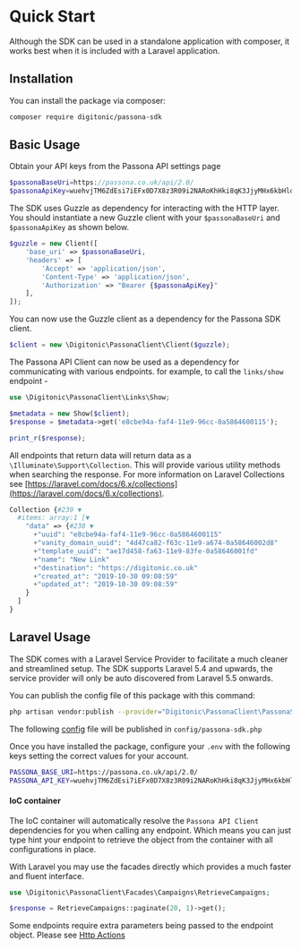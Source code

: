 # Quick Start

Although the SDK can be used in a standalone application with composer, it works best when it is included with a Laravel application.

## Installation

You can install the package via composer:

```bash
composer require digitonic/passona-sdk
```

## Basic Usage 

Obtain your API keys from the Passona API settings page
```php
$passonaBaseUri=https://passona.co.uk/api/2.0/
$passonaApiKey=wuehvjTM6ZdEsi7iEFx0D7X8z3R09i2NARoKhHki8qK3JjyMHx6kbHlddnB5
```

The SDK uses Guzzle as dependency for interacting with the HTTP layer. You should instantiate a new Guzzle client with your `$passonaBaseUri` and `$passonaApiKey` as shown below.

```php
$guzzle = new Client([
    'base_uri' => $passonaBaseUri,
    'headers' => [
        'Accept' => 'application/json',
        'Content-Type' => 'application/json',
        'Authorization' => "Bearer {$passonaApiKey}"
    ],
]);
```

You can now use the Guzzle client as a dependency for the Passona SDK client. 

```php
$client = new \Digitonic\PassonaClient\Client($guzzle);
```

The Passona API Client can now be used as a dependency for communicating with various endpoints. for example, to call the `links/show` endpoint - 

```php
use \Digitonic\PassonaClient\Links\Show;

$metadata = new Show($client);
$response = $metadata->get('e8cbe94a-faf4-11e9-96cc-0a5864600115');

print_r($response);
```

All endpoints that return data will return data as a `\Illuminate\Support\Collection`. This will provide various utility methods when searching the response. For more information on Laravel Collections see [https://laravel.com/docs/6.x/collections](https://laravel.com/docs/6.x/collections).

```php
Collection {#239 ▼
  #items: array:1 [▼
    "data" => {#238 ▼
      +"uuid": "e8cbe94a-faf4-11e9-96cc-0a5864600115"
      +"vanity_domain_uuid": "4d47ca82-f63c-11e9-a674-0a58646002d8"
      +"template_uuid": "ae17d458-fa63-11e9-83fe-0a58646001fd"
      +"name": "New Link"
      +"destination": "https://digitonic.co.uk"
      +"created_at": "2019-10-30 09:08:59"
      +"updated_at": "2019-10-30 09:08:59"
    }
  ]
}
```

## Laravel Usage

The SDK comes with a Laravel Service Provider to facilitate a much cleaner and streamlined setup. The SDK supports Laravel 5.4 and upwards, the service provider will only be auto discovered from Laravel 5.5 onwards.

You can publish the config file of this package with this command:

``` bash
php artisan vendor:publish --provider="Digitonic\PassonaClient\PassonaSDKServiceProvider"
```

The following [config](config/config.php) file will be published in `config/passona-sdk.php`

Once you have installed the package, configure your `.env` with the following keys setting the correct values for your account.

```bash
PASSONA_BASE_URI=https://passona.co.uk/api/2.0/
PASSONA_API_KEY=wuehvjTM6ZdEsi7iEFx0D7X8z3R09i2NARoKhHki8qK3JjyMHx6kbHlddnB5
```

#### IoC container

The IoC container will automatically resolve the `Passona API Client` dependencies for you when calling any endpoint. Which means you can just type hint your endpoint to retrieve the object from the container with all configurations in place.

With Laravel you may use the facades directly which provides a much faster and fluent interface.

```php
use \Digitonic\PassonaClient\Facades\Campaigns\RetrieveCampaigns;

$response = RetrieveCampaigns::paginate(20, 1)->get();
```

Some endpoints require extra parameters being passed to the endpoint object. Please see [Http Actions](/http-actions.md)
